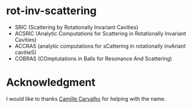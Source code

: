 # rot-inv-scattering

- SRIC (Scattering by Rotationally Invariant Cavities)
- ACSRIC (Analytic Computations for Scattering in Rotationally Invariant Cavities)
- ACCRAS (analytic computations for sCattering in rotationally invAriant cavitieS)
- COBRAS (COmptutations in Balls for Resonance And Scattering)

# Acknowledgment

I would like to thanks [Camille Carvalho](https://github.com/carvalhocamille) for helping with the name.
